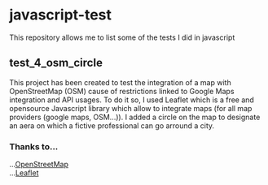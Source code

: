# javascript-test
This repository allows me to list some of the tests I did in javascript 

## test_4_osm_circle
This project has been created to test the integration of a map with OpenStreetMap (OSM) cause of restrictions linked to Google Maps integration and API usages. To do it so, I used Leaflet which is a free and opensource Javascript library which allow to integrate maps (for all map providers (google maps, OSM...)). I added a circle on the map to designate an aera on which a fictive professional can go arround a city.

### Thanks to...
...[OpenStreetMap](https://www.openstreetmap.fr/) <br/>
...[Leaflet](https://leafletjs.com/)
